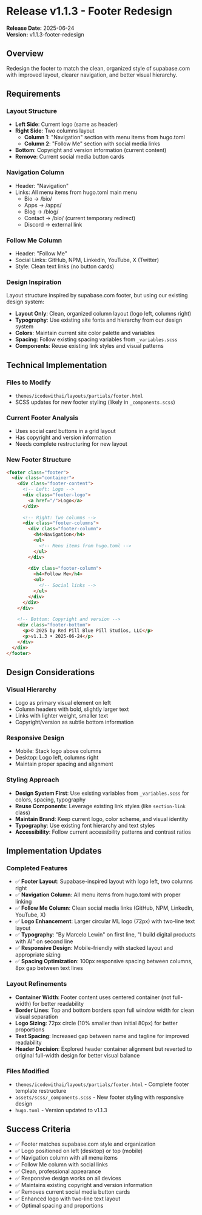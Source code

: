 # Release v1.1.3 - Footer Redesign

**Release Date:** 2025-06-24  
**Version:** v1.1.3-footer-redesign

## Overview
Redesign the footer to match the clean, organized style of supabase.com with improved layout, clearer navigation, and better visual hierarchy.

## Requirements

### Layout Structure
- **Left Side**: Current logo (same as header)
- **Right Side**: Two columns layout
  - **Column 1**: "Navigation" section with menu items from hugo.toml
  - **Column 2**: "Follow Me" section with social media links
- **Bottom**: Copyright and version information (current content)
- **Remove**: Current social media button cards

### Navigation Column
- Header: "Navigation"
- Links: All menu items from hugo.toml main menu
  - Bio → /bio/
  - Apps → /apps/
  - Blog → /blog/
  - Contact → /bio/ (current temporary redirect)
  - Discord → external link

### Follow Me Column
- Header: "Follow Me"
- Social Links: GitHub, NPM, LinkedIn, YouTube, X (Twitter)
- Style: Clean text links (no button cards)

### Design Inspiration
Layout structure inspired by supabase.com footer, but using our existing design system:
- **Layout Only**: Clean, organized column layout (logo left, columns right)
- **Typography**: Use existing site fonts and hierarchy from our design system
- **Colors**: Maintain current site color palette and variables
- **Spacing**: Follow existing spacing variables from `_variables.scss`
- **Components**: Reuse existing link styles and visual patterns

## Technical Implementation

### Files to Modify
- `themes/icodewithai/layouts/partials/footer.html`
- SCSS updates for new footer styling (likely in `_components.scss`)

### Current Footer Analysis
- Uses social card buttons in a grid layout
- Has copyright and version information
- Needs complete restructuring for new layout

### New Footer Structure
```html
<footer class="footer">
  <div class="container">
    <div class="footer-content">
      <!-- Left: Logo -->
      <div class="footer-logo">
        <a href="/">Logo</a>
      </div>
      
      <!-- Right: Two columns -->
      <div class="footer-columns">
        <div class="footer-column">
          <h4>Navigation</h4>
          <ul>
            <!-- Menu items from hugo.toml -->
          </ul>
        </div>
        
        <div class="footer-column">
          <h4>Follow Me</h4>
          <ul>
            <!-- Social links -->
          </ul>
        </div>
      </div>
    </div>
    
    <!-- Bottom: Copyright and version -->
    <div class="footer-bottom">
      <p>© 2025 by Red Pill Blue Pill Studios, LLC</p>
      <p>v1.1.3 • 2025-06-24</p>
    </div>
  </div>
</footer>
```

## Design Considerations

### Visual Hierarchy
- Logo as primary visual element on left
- Column headers with bold, slightly larger text
- Links with lighter weight, smaller text
- Copyright/version as subtle bottom information

### Responsive Design
- Mobile: Stack logo above columns
- Desktop: Logo left, columns right
- Maintain proper spacing and alignment

### Styling Approach
- **Design System First**: Use existing variables from `_variables.scss` for colors, spacing, typography
- **Reuse Components**: Leverage existing link styles (like `section-link` class)
- **Maintain Brand**: Keep current logo, color scheme, and visual identity
- **Typography**: Use existing font hierarchy and text styles
- **Accessibility**: Follow current accessibility patterns and contrast ratios

## Implementation Updates

### Completed Features
- ✅ **Footer Layout**: Supabase-inspired layout with logo left, two columns right
- ✅ **Navigation Column**: All menu items from hugo.toml with proper linking
- ✅ **Follow Me Column**: Clean social media links (GitHub, NPM, LinkedIn, YouTube, X)
- ✅ **Logo Enhancement**: Larger circular ML logo (72px) with two-line text layout
- ✅ **Typography**: "By Marcelo Lewin" on first line, "I build digital products with AI" on second line
- ✅ **Responsive Design**: Mobile-friendly with stacked layout and appropriate sizing
- ✅ **Spacing Optimization**: 100px responsive spacing between columns, 8px gap between text lines

### Layout Refinements
- **Container Width**: Footer content uses centered container (not full-width) for better readability
- **Border Lines**: Top and bottom borders span full window width for clean visual separation
- **Logo Sizing**: 72px circle (10% smaller than initial 80px) for better proportions
- **Text Spacing**: Increased gap between name and tagline for improved readability
- **Header Decision**: Explored header container alignment but reverted to original full-width design for better visual balance

### Files Modified
- `themes/icodewithai/layouts/partials/footer.html` - Complete footer template restructure
- `assets/scss/_components.scss` - New footer styling with responsive design
- `hugo.toml` - Version updated to v1.1.3

## Success Criteria
- ✅ Footer matches supabase.com style and organization
- ✅ Logo positioned on left (desktop) or top (mobile)
- ✅ Navigation column with all menu items
- ✅ Follow Me column with social links
- ✅ Clean, professional appearance
- ✅ Responsive design works on all devices
- ✅ Maintains existing copyright and version information
- ✅ Removes current social media button cards
- ✅ Enhanced logo with two-line text layout
- ✅ Optimal spacing and proportions